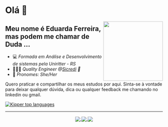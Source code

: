  <h1>Olá 👋 </h1>

<img align='right' src="https://media.giphy.com/media/ieyl9zmCjO4b4t6qoY/giphy.gif" width="190">

## Meu nome é Eduarda Ferreira, mas podem me chamar de Duda ...

- 💻 *Formada em Análise e Desenvolvimento de sistemas pela Uniritter - RS* 
-  👩🏿‍💻 *Quality Engineer @[Sicredi]([https://www.itau.com.br/](https://www.sicredi.com.br/home/)) 💚*
-  💬 *Pronomes: She/Her*

Quero praticar e compartilhar os meus estudos por aqui. Sinta-se à vontade para deixar qualquer dúvida, dica ou qualquer feedback me chamando no linkedin ou gmail.
 
<div align="left">
  
[![Kipper top languages](https://github-readme-stats.vercel.app/api/top-langs/?username=Fernanda-Kipper&theme=blue-white)](https://github.com/anuraghazra/github-readme-stats)
  
 </div>
  
 ------
  <div align="center" text="center">
  <a href="https://www.linkedin.com/in/eduarda-ferreira/">
  <img align="center" src="https://img.shields.io/badge/LinkedIn-0077B5?style=for-the-badge&logo=linkedin&logoColor=white"/>
  </a>
 
  <a href="mailto:eduarda.cferreira10@gmail.com">
    <img align="center" src="https://img.shields.io/badge/Gmail-D14836?style=for-the-badge&logo=gmail&logoColor=white"/>
  </a>
  
   <a href="https://www.instagram.com/dudacfer_/">
    <img align="center" src="https://img.shields.io/badge/Instagram-E4405F?style=for-the-badge&logo=instagram&logoColor=white"/>
  </a>
 
 </div>
